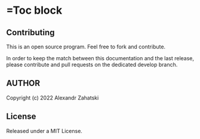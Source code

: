 # =Toc block

## Contributing

This is an open source program. Feel free to fork and contribute.

In order to keep the match between this documentation and the last release, please contribute and pull requests on the dedicated develop branch.

## AUTHOR

Copyright (c) 2022 Alexandr Zahatski

## License

Released under a MIT License.